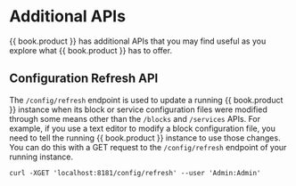 # Additional APIs

{{ book.product }} has  additional APIs that you may find useful as you explore what {{ book.product }} has to offer. 

## Configuration Refresh API

The `/config/refresh` endpoint is used to update a running {{ book.product }} instance when its block or service configuration files were modified through some means other than the `/blocks` and `/services` APIs. For example, if you use a text editor to modify a block configuration file, you need to tell the running {{ book.product }} instance to use those changes. You can do this with a GET request to the `/config/refresh` endpoint of your running instance.

    curl -XGET 'localhost:8181/config/refresh' --user 'Admin:Admin'
